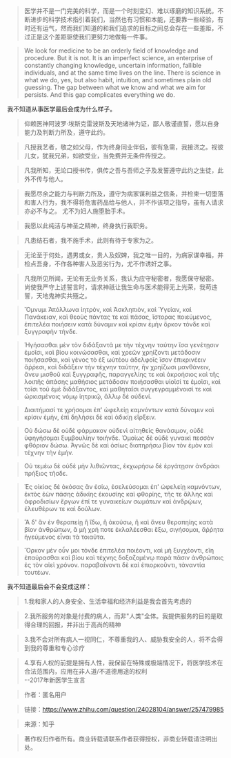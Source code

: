 > 医学并不是一门完美的科学，而是一个时刻变幻、难以琢磨的知识系统。不断进步的科学技术指引着我们，当然也有习惯和本能，还要靠一些经验，有时还有运气，然而我们知道的和我们追求的目标之间总会存在一些差距，不过正是这个差距驱使我们更努力地做每一件事。

> We look for medicine to be an orderly field of knowledge and procedure. But it is not. It is an imperfect science, an enterprise of constantly changing knowledge, uncertain information, fallible individuals, and at the same time lives on the line. There is science in what we do, yes, but also habit, intuition, and sometimes plain old guessing. The gap between what we know and what we aim for persists. And this gap complicates everything we do.

我不知道从事医学最后会成为什么样子。

>    仰赖医神阿波罗·埃斯克雷波斯及天地诸神为证，鄙人敬谨直誓，愿以自身能力及判断力所及，遵守此约。

>    凡授我艺者，敬之如父母，作为终身同业伴侣，彼有急需，我接济之。视彼儿女，犹我兄弟，如欲受业，当免费并无条件传授之。

>    凡我所知，无论口授书传，俱传之吾与吾师之子及发誓遵守此约之生徒，此外不传与他人。

>    我愿尽余之能力与判断力所及，遵守为病家谋利益之信条，并检柬一切堕落和害人行为，我不得将危害药品给与他人，并不作该项之指导，虽有人请求亦必不与之。
>    尤不为妇人施堕胎手术。

>    我愿以此纯洁与神圣之精神，终身执行我职务。

>    凡患结石者，我不施手术，此则有待于专家为之。

>    无论至于何处，遇男或女，贵人及奴婢，我之唯一目的，为病家谋幸福，并检点吾身，不作各种害人及恶劣行为，尤不作诱奸之事。

>    凡我所见所闻，无论有无业务关系，我认为应守秘密者，我愿保守秘密。
    尚使我严守上述誓言时，请求神祇让我生命与医术能得无上光荣，我苟违誓，天地鬼神实共殛之。


> Ὄμνυμι Ἀπόλλωνα ἰητρὸν, καὶ Ἀσκληπιὸν, καὶ Ὑγείαν, καὶ Πανάκειαν, καὶ θεοὺς πάντας τε καὶ πάσας, ἵστορας ποιεύμενος, ἐπιτελέα ποιήσειν κατὰ δύναμιν καὶ κρίσιν ἐμὴν ὅρκον τόνδε καὶ ξυγγραφὴν τήνδε.

> Ἡγήσασθαι μὲν τὸν διδάξαντά με τὴν τέχνην ταύτην ἴσα γενέτῃσιν ἐμοῖσι, καὶ βίου κοινώσασθαι, καὶ χρεῶν χρηίζοντι μετάδοσιν ποιήσασθαι, καὶ γένος τὸ ἐξ ωὐτέου ἀδελφοῖς ἴσον ἐπικρινέειν ἄῤῥεσι, καὶ διδάξειν τὴν τέχνην ταύτην, ἢν χρηίζωσι μανθάνειν, ἄνευ μισθοῦ καὶ ξυγγραφῆς, παραγγελίης τε καὶ ἀκροήσιος καὶ τῆς λοιπῆς ἁπάσης μαθήσιος μετάδοσιν ποιήσασθαι υἱοῖσί τε ἐμοῖσι, καὶ τοῖσι τοῦ ἐμὲ διδάξαντος, καὶ μαθηταῖσι συγγεγραμμένοισί τε καὶ ὡρκισμένοις νόμῳ ἰητρικῷ, ἄλλῳ δὲ οὐδενί.

> Διαιτήμασί τε χρήσομαι ἐπ' ὠφελείῃ καμνόντων κατὰ δύναμιν καὶ κρίσιν ἐμὴν, ἐπὶ δηλήσει δὲ καὶ ἀδικίῃ εἴρξειν.

> Οὐ δώσω δὲ οὐδὲ φάρμακον οὐδενὶ αἰτηθεὶς θανάσιμον, οὐδὲ ὑφηγήσομαι ξυμβουλίην τοιήνδε. Ὁμοίως δὲ οὐδὲ γυναικὶ πεσσὸν φθόριον δώσω. Ἁγνῶς δὲ καὶ ὁσίως διατηρήσω βίον τὸν ἐμὸν καὶ τέχνην τὴν ἐμήν.

> Οὐ τεμέω δὲ οὐδὲ μὴν λιθιῶντας, ἐκχωρήσω δὲ ἐργάτῃσιν ἀνδράσι πρήξιος τῆσδε.

> Ἐς οἰκίας δὲ ὁκόσας ἂν ἐσίω, ἐσελεύσομαι ἐπ' ὠφελείῃ καμνόντων, ἐκτὸς ἐὼν πάσης ἀδικίης ἑκουσίης καὶ φθορίης, τῆς τε ἄλλης καὶ ἀφροδισίων ἔργων ἐπί τε γυναικείων σωμάτων καὶ ἀνδρῴων, ἐλευθέρων τε καὶ δούλων.

> Ἃ δ' ἂν ἐν θεραπείῃ ἢ ἴδω, ἢ ἀκούσω, ἢ καὶ ἄνευ θεραπηίης κατὰ βίον ἀνθρώπων, ἃ μὴ χρή ποτε ἐκλαλέεσθαι ἔξω, σιγήσομαι, ἄῤῥητα ἡγεύμενος εἶναι τὰ τοιαῦτα.

> Ὅρκον μὲν οὖν μοι τόνδε ἐπιτελέα ποιέοντι, καὶ μὴ ξυγχέοντι, εἴη ἐπαύρασθαι καὶ βίου καὶ τέχνης δοξαζομένῳ παρὰ πᾶσιν ἀνθρώποις ἐς τὸν αἰεὶ χρόνον. παραβαίνοντι δὲ καὶ ἐπιορκοῦντι, τἀναντία τουτέων.

我不知道最后会不会变成这样：

> 1.我和家人的人身安全、生活幸福和经济利益是我会首先考虑的

> 2.我所服务的对象是付费的病人，而非"人类"全体。我提供服务的目的是取得合理的回报，并非出于高尚的精神

> 3.我不会对所有病人一视同仁，不尊重我的人、威胁我安全的人，将不会得到我的尊重和专心诊疗

> 4.享有人权的前提是拥有人性，我保留在特殊或极端情况下，将医学技术在合法范围内，应用在非人道/不道德用途的权利                                        
 --2017年新医学生宣言

> 作者：匿名用户

> 链接：https://www.zhihu.com/question/24028104/answer/257479985

> 来源：知乎

> 著作权归作者所有。商业转载请联系作者获得授权，非商业转载请注明出处。
